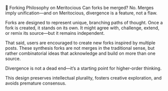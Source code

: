 🔀 Forking Philosophy on Meritocious
Can forks be merged?
No. Merges imply unification—and on Meritocious, divergence is a feature, not a flaw.

Forks are designed to represent unique, branching paths of thought. Once a fork is created, it stands on its own. It might agree with, challenge, extend, or remix its source—but it remains independent.

That said, users are encouraged to create new forks inspired by multiple posts. These synthesis forks are not merges in the traditional sense, but rather combinatorial ideas that acknowledge and build on more than one source.

Divergence is not a dead end—it’s a starting point for higher-order thinking.

This design preserves intellectual plurality, fosters creative exploration, and avoids premature consensus.
